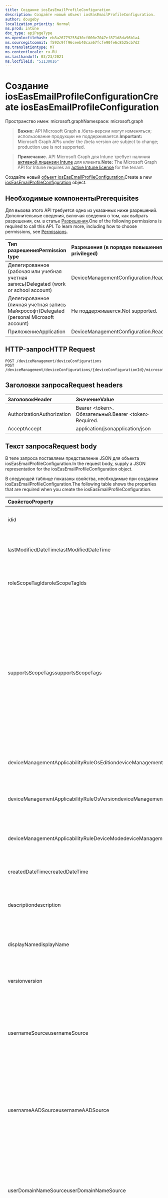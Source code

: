 ```yaml
---
title: Создание iosEasEmailProfileConfiguration
description: Создайте новый объект iosEasEmailProfileConfiguration.
author: dougeby
localization_priority: Normal
ms.prod: intune
doc_type: apiPageType
ms.openlocfilehash: eb8a26779255430cf000e7047ef871d8da96b1a4
ms.sourcegitcommit: f592c9ff96ceeb40caa67fcfe90fe6c8525cb7d2
ms.translationtype: MT
ms.contentlocale: ru-RU
ms.lasthandoff: 03/23/2021
ms.locfileid: "51130016"
---
```

# <a name="create-ioseasemailprofileconfiguration"></a><span data-ttu-id="5a484-103">Создание iosEasEmailProfileConfiguration</span><span class="sxs-lookup"><span data-stu-id="5a484-103">Create iosEasEmailProfileConfiguration</span></span>

<span data-ttu-id="5a484-104">Пространство имен: microsoft.graph</span><span class="sxs-lookup"><span data-stu-id="5a484-104">Namespace: microsoft.graph</span></span>

> <span data-ttu-id="5a484-105">**Важно:** API Microsoft Graph в /бета-версии могут изменяться; использование продукции не поддерживается.</span><span class="sxs-lookup"><span data-stu-id="5a484-105">**Important:** Microsoft Graph APIs under the /beta version are subject to change; production use is not supported.</span></span>

> <span data-ttu-id="5a484-106">**Примечание.** API Microsoft Graph для Intune требует наличия [активной лицензии Intune](https://go.microsoft.com/fwlink/?linkid=839381) для клиента.</span><span class="sxs-lookup"><span data-stu-id="5a484-106">**Note:** The Microsoft Graph API for Intune requires an [active Intune license](https://go.microsoft.com/fwlink/?linkid=839381) for the tenant.</span></span>

<span data-ttu-id="5a484-107">Создайте новый [объект iosEasEmailProfileConfiguration.](../resources/intune-deviceconfig-ioseasemailprofileconfiguration.md)</span><span class="sxs-lookup"><span data-stu-id="5a484-107">Create a new [iosEasEmailProfileConfiguration](../resources/intune-deviceconfig-ioseasemailprofileconfiguration.md) object.</span></span>

## <a name="prerequisites"></a><span data-ttu-id="5a484-108">Необходимые компоненты</span><span class="sxs-lookup"><span data-stu-id="5a484-108">Prerequisites</span></span>
<span data-ttu-id="5a484-p101">Для вызова этого API требуется одно из указанных ниже разрешений. Дополнительные сведения, включая сведения о том, как выбрать разрешения, см. в статье [Разрешения](/graph/permissions-reference).</span><span class="sxs-lookup"><span data-stu-id="5a484-p101">One of the following permissions is required to call this API. To learn more, including how to choose permissions, see [Permissions](/graph/permissions-reference).</span></span>

|<span data-ttu-id="5a484-111">Тип разрешения</span><span class="sxs-lookup"><span data-stu-id="5a484-111">Permission type</span></span>|<span data-ttu-id="5a484-112">Разрешения (в порядке повышения привилегий)</span><span class="sxs-lookup"><span data-stu-id="5a484-112">Permissions (from least to most privileged)</span></span>|
|:---|:---|
|<span data-ttu-id="5a484-113">Делегированное (рабочая или учебная учетная запись)</span><span class="sxs-lookup"><span data-stu-id="5a484-113">Delegated (work or school account)</span></span>|<span data-ttu-id="5a484-114">DeviceManagementConfiguration.ReadWrite.All</span><span class="sxs-lookup"><span data-stu-id="5a484-114">DeviceManagementConfiguration.ReadWrite.All</span></span>|
|<span data-ttu-id="5a484-115">Делегированное (личная учетная запись Майкрософт)</span><span class="sxs-lookup"><span data-stu-id="5a484-115">Delegated (personal Microsoft account)</span></span>|<span data-ttu-id="5a484-116">Не поддерживается.</span><span class="sxs-lookup"><span data-stu-id="5a484-116">Not supported.</span></span>|
|<span data-ttu-id="5a484-117">Приложение</span><span class="sxs-lookup"><span data-stu-id="5a484-117">Application</span></span>|<span data-ttu-id="5a484-118">DeviceManagementConfiguration.ReadWrite.All</span><span class="sxs-lookup"><span data-stu-id="5a484-118">DeviceManagementConfiguration.ReadWrite.All</span></span>|

## <a name="http-request"></a><span data-ttu-id="5a484-119">HTTP-запрос</span><span class="sxs-lookup"><span data-stu-id="5a484-119">HTTP Request</span></span>
<!-- {
  "blockType": "ignored"
}
-->
``` http
POST /deviceManagement/deviceConfigurations
POST /deviceManagement/deviceConfigurations/{deviceConfigurationId}/microsoft.graph.windowsDomainJoinConfiguration/networkAccessConfigurations
```

## <a name="request-headers"></a><span data-ttu-id="5a484-120">Заголовки запроса</span><span class="sxs-lookup"><span data-stu-id="5a484-120">Request headers</span></span>
|<span data-ttu-id="5a484-121">Заголовок</span><span class="sxs-lookup"><span data-stu-id="5a484-121">Header</span></span>|<span data-ttu-id="5a484-122">Значение</span><span class="sxs-lookup"><span data-stu-id="5a484-122">Value</span></span>|
|:---|:---|
|<span data-ttu-id="5a484-123">Authorization</span><span class="sxs-lookup"><span data-stu-id="5a484-123">Authorization</span></span>|<span data-ttu-id="5a484-124">Bearer &lt;token&gt;. Обязательный.</span><span class="sxs-lookup"><span data-stu-id="5a484-124">Bearer &lt;token&gt; Required.</span></span>|
|<span data-ttu-id="5a484-125">Accept</span><span class="sxs-lookup"><span data-stu-id="5a484-125">Accept</span></span>|<span data-ttu-id="5a484-126">application/json</span><span class="sxs-lookup"><span data-stu-id="5a484-126">application/json</span></span>|

## <a name="request-body"></a><span data-ttu-id="5a484-127">Текст запроса</span><span class="sxs-lookup"><span data-stu-id="5a484-127">Request body</span></span>
<span data-ttu-id="5a484-128">В теле запроса поставляем представление JSON для объекта iosEasEmailProfileConfiguration.</span><span class="sxs-lookup"><span data-stu-id="5a484-128">In the request body, supply a JSON representation for the iosEasEmailProfileConfiguration object.</span></span>

<span data-ttu-id="5a484-129">В следующей таблице показаны свойства, необходимые при создании iosEasEmailProfileConfiguration.</span><span class="sxs-lookup"><span data-stu-id="5a484-129">The following table shows the properties that are required when you create the iosEasEmailProfileConfiguration.</span></span>

|<span data-ttu-id="5a484-130">Свойство</span><span class="sxs-lookup"><span data-stu-id="5a484-130">Property</span></span>|<span data-ttu-id="5a484-131">Тип</span><span class="sxs-lookup"><span data-stu-id="5a484-131">Type</span></span>|<span data-ttu-id="5a484-132">Описание</span><span class="sxs-lookup"><span data-stu-id="5a484-132">Description</span></span>|
|:---|:---|:---|
|<span data-ttu-id="5a484-133">id</span><span class="sxs-lookup"><span data-stu-id="5a484-133">id</span></span>|<span data-ttu-id="5a484-134">Строка</span><span class="sxs-lookup"><span data-stu-id="5a484-134">String</span></span>|<span data-ttu-id="5a484-135">Ключ объекта.</span><span class="sxs-lookup"><span data-stu-id="5a484-135">Key of the entity.</span></span> <span data-ttu-id="5a484-136">Наследуется от объекта [deviceConfiguration](../resources/intune-shared-deviceconfiguration.md).</span><span class="sxs-lookup"><span data-stu-id="5a484-136">Inherited from [deviceConfiguration](../resources/intune-shared-deviceconfiguration.md)</span></span>|
|<span data-ttu-id="5a484-137">lastModifiedDateTime</span><span class="sxs-lookup"><span data-stu-id="5a484-137">lastModifiedDateTime</span></span>|<span data-ttu-id="5a484-138">DateTimeOffset</span><span class="sxs-lookup"><span data-stu-id="5a484-138">DateTimeOffset</span></span>|<span data-ttu-id="5a484-139">Дата и время последнего изменения объекта.</span><span class="sxs-lookup"><span data-stu-id="5a484-139">DateTime the object was last modified.</span></span> <span data-ttu-id="5a484-140">Наследуется от объекта [deviceConfiguration](../resources/intune-shared-deviceconfiguration.md).</span><span class="sxs-lookup"><span data-stu-id="5a484-140">Inherited from [deviceConfiguration](../resources/intune-shared-deviceconfiguration.md)</span></span>|
|<span data-ttu-id="5a484-141">roleScopeTagIds</span><span class="sxs-lookup"><span data-stu-id="5a484-141">roleScopeTagIds</span></span>|<span data-ttu-id="5a484-142">Коллекция String</span><span class="sxs-lookup"><span data-stu-id="5a484-142">String collection</span></span>|<span data-ttu-id="5a484-143">Список тегов области для этого экземпляра Entity.</span><span class="sxs-lookup"><span data-stu-id="5a484-143">List of Scope Tags for this Entity instance.</span></span> <span data-ttu-id="5a484-144">Наследуется от объекта [deviceConfiguration](../resources/intune-shared-deviceconfiguration.md).</span><span class="sxs-lookup"><span data-stu-id="5a484-144">Inherited from [deviceConfiguration](../resources/intune-shared-deviceconfiguration.md)</span></span>|
|<span data-ttu-id="5a484-145">supportsScopeTags</span><span class="sxs-lookup"><span data-stu-id="5a484-145">supportsScopeTags</span></span>|<span data-ttu-id="5a484-146">Boolean</span><span class="sxs-lookup"><span data-stu-id="5a484-146">Boolean</span></span>|<span data-ttu-id="5a484-147">Указывает, поддерживает ли вся конфигурация устройства назначение тегов области.</span><span class="sxs-lookup"><span data-stu-id="5a484-147">Indicates whether or not the underlying Device Configuration supports the assignment of scope tags.</span></span> <span data-ttu-id="5a484-148">Назначение свойства ScopeTags не допускается, если это значение является ложным и объекты не будут видны пользователям с охватом.</span><span class="sxs-lookup"><span data-stu-id="5a484-148">Assigning to the ScopeTags property is not allowed when this value is false and entities will not be visible to scoped users.</span></span> <span data-ttu-id="5a484-149">Это происходит для политик Legacy, созданных в Silverlight, и их можно разрешить путем удаления и воссоздания политики на портале Azure.</span><span class="sxs-lookup"><span data-stu-id="5a484-149">This occurs for Legacy policies created in Silverlight and can be resolved by deleting and recreating the policy in the Azure Portal.</span></span> <span data-ttu-id="5a484-150">Это свойство доступно только для чтения.</span><span class="sxs-lookup"><span data-stu-id="5a484-150">This property is read-only.</span></span> <span data-ttu-id="5a484-151">Наследуется от объекта [deviceConfiguration](../resources/intune-shared-deviceconfiguration.md).</span><span class="sxs-lookup"><span data-stu-id="5a484-151">Inherited from [deviceConfiguration](../resources/intune-shared-deviceconfiguration.md)</span></span>|
|<span data-ttu-id="5a484-152">deviceManagementApplicabilityRuleOsEdition</span><span class="sxs-lookup"><span data-stu-id="5a484-152">deviceManagementApplicabilityRuleOsEdition</span></span>|[<span data-ttu-id="5a484-153">deviceManagementApplicabilityRuleOsEdition</span><span class="sxs-lookup"><span data-stu-id="5a484-153">deviceManagementApplicabilityRuleOsEdition</span></span>](../resources/intune-deviceconfig-devicemanagementapplicabilityruleosedition.md)|<span data-ttu-id="5a484-154">Применимость к выпуску ОС для этой политики.</span><span class="sxs-lookup"><span data-stu-id="5a484-154">The OS edition applicability for this Policy.</span></span> <span data-ttu-id="5a484-155">Наследуется от объекта [deviceConfiguration](../resources/intune-shared-deviceconfiguration.md).</span><span class="sxs-lookup"><span data-stu-id="5a484-155">Inherited from [deviceConfiguration](../resources/intune-shared-deviceconfiguration.md)</span></span>|
|<span data-ttu-id="5a484-156">deviceManagementApplicabilityRuleOsVersion</span><span class="sxs-lookup"><span data-stu-id="5a484-156">deviceManagementApplicabilityRuleOsVersion</span></span>|[<span data-ttu-id="5a484-157">deviceManagementApplicabilityRuleOsVersion</span><span class="sxs-lookup"><span data-stu-id="5a484-157">deviceManagementApplicabilityRuleOsVersion</span></span>](../resources/intune-deviceconfig-devicemanagementapplicabilityruleosversion.md)|<span data-ttu-id="5a484-158">Правило применимости версии ОС для этой политики.</span><span class="sxs-lookup"><span data-stu-id="5a484-158">The OS version applicability rule for this Policy.</span></span> <span data-ttu-id="5a484-159">Наследуется от объекта [deviceConfiguration](../resources/intune-shared-deviceconfiguration.md).</span><span class="sxs-lookup"><span data-stu-id="5a484-159">Inherited from [deviceConfiguration](../resources/intune-shared-deviceconfiguration.md)</span></span>|
|<span data-ttu-id="5a484-160">deviceManagementApplicabilityRuleDeviceMode</span><span class="sxs-lookup"><span data-stu-id="5a484-160">deviceManagementApplicabilityRuleDeviceMode</span></span>|[<span data-ttu-id="5a484-161">deviceManagementApplicabilityRuleDeviceMode</span><span class="sxs-lookup"><span data-stu-id="5a484-161">deviceManagementApplicabilityRuleDeviceMode</span></span>](../resources/intune-deviceconfig-devicemanagementapplicabilityruledevicemode.md)|<span data-ttu-id="5a484-162">Правило применимости режима устройства для этой политики.</span><span class="sxs-lookup"><span data-stu-id="5a484-162">The device mode applicability rule for this Policy.</span></span> <span data-ttu-id="5a484-163">Наследуется от объекта [deviceConfiguration](../resources/intune-shared-deviceconfiguration.md).</span><span class="sxs-lookup"><span data-stu-id="5a484-163">Inherited from [deviceConfiguration](../resources/intune-shared-deviceconfiguration.md)</span></span>|
|<span data-ttu-id="5a484-164">createdDateTime</span><span class="sxs-lookup"><span data-stu-id="5a484-164">createdDateTime</span></span>|<span data-ttu-id="5a484-165">DateTimeOffset</span><span class="sxs-lookup"><span data-stu-id="5a484-165">DateTimeOffset</span></span>|<span data-ttu-id="5a484-166">Дата и время создания объекта.</span><span class="sxs-lookup"><span data-stu-id="5a484-166">DateTime the object was created.</span></span> <span data-ttu-id="5a484-167">Наследуется от объекта [deviceConfiguration](../resources/intune-shared-deviceconfiguration.md).</span><span class="sxs-lookup"><span data-stu-id="5a484-167">Inherited from [deviceConfiguration](../resources/intune-shared-deviceconfiguration.md)</span></span>|
|<span data-ttu-id="5a484-168">description</span><span class="sxs-lookup"><span data-stu-id="5a484-168">description</span></span>|<span data-ttu-id="5a484-169">Строка</span><span class="sxs-lookup"><span data-stu-id="5a484-169">String</span></span>|<span data-ttu-id="5a484-170">Указанное администратором описание конфигурации устройства.</span><span class="sxs-lookup"><span data-stu-id="5a484-170">Admin provided description of the Device Configuration.</span></span> <span data-ttu-id="5a484-171">Наследуется от объекта [deviceConfiguration](../resources/intune-shared-deviceconfiguration.md).</span><span class="sxs-lookup"><span data-stu-id="5a484-171">Inherited from [deviceConfiguration](../resources/intune-shared-deviceconfiguration.md)</span></span>|
|<span data-ttu-id="5a484-172">displayName</span><span class="sxs-lookup"><span data-stu-id="5a484-172">displayName</span></span>|<span data-ttu-id="5a484-173">Строка</span><span class="sxs-lookup"><span data-stu-id="5a484-173">String</span></span>|<span data-ttu-id="5a484-174">Указанное администратором имя конфигурации устройства.</span><span class="sxs-lookup"><span data-stu-id="5a484-174">Admin provided name of the device configuration.</span></span> <span data-ttu-id="5a484-175">Наследуется от объекта [deviceConfiguration](../resources/intune-shared-deviceconfiguration.md).</span><span class="sxs-lookup"><span data-stu-id="5a484-175">Inherited from [deviceConfiguration](../resources/intune-shared-deviceconfiguration.md)</span></span>|
|<span data-ttu-id="5a484-176">version</span><span class="sxs-lookup"><span data-stu-id="5a484-176">version</span></span>|<span data-ttu-id="5a484-177">Int32</span><span class="sxs-lookup"><span data-stu-id="5a484-177">Int32</span></span>|<span data-ttu-id="5a484-178">Версия конфигурации устройства.</span><span class="sxs-lookup"><span data-stu-id="5a484-178">Version of the device configuration.</span></span> <span data-ttu-id="5a484-179">Наследуется от объекта [deviceConfiguration](../resources/intune-shared-deviceconfiguration.md).</span><span class="sxs-lookup"><span data-stu-id="5a484-179">Inherited from [deviceConfiguration](../resources/intune-shared-deviceconfiguration.md)</span></span>|
|<span data-ttu-id="5a484-180">usernameSource</span><span class="sxs-lookup"><span data-stu-id="5a484-180">usernameSource</span></span>|[<span data-ttu-id="5a484-181">userEmailSource</span><span class="sxs-lookup"><span data-stu-id="5a484-181">userEmailSource</span></span>](../resources/intune-deviceconfig-useremailsource.md)|<span data-ttu-id="5a484-182">Атрибут username, который выбирается из AAD и вводится в этот профиль перед установкой на устройстве.</span><span class="sxs-lookup"><span data-stu-id="5a484-182">Username attribute that is picked from AAD and injected into this profile before installing on the device.</span></span> <span data-ttu-id="5a484-183">Наследуется [от easEmailProfileConfigurationBase](../resources/intune-deviceconfig-easemailprofileconfigurationbase.md).</span><span class="sxs-lookup"><span data-stu-id="5a484-183">Inherited from [easEmailProfileConfigurationBase](../resources/intune-deviceconfig-easemailprofileconfigurationbase.md).</span></span> <span data-ttu-id="5a484-184">Возможные значения: `userPrincipalName`, `primarySmtpAddress`.</span><span class="sxs-lookup"><span data-stu-id="5a484-184">Possible values are: `userPrincipalName`, `primarySmtpAddress`.</span></span>|
|<span data-ttu-id="5a484-185">usernameAADSource</span><span class="sxs-lookup"><span data-stu-id="5a484-185">usernameAADSource</span></span>|<span data-ttu-id="5a484-186">[usernameSource](../resources/intune-deviceconfig-usernamesource.md);</span><span class="sxs-lookup"><span data-stu-id="5a484-186">[usernameSource](../resources/intune-deviceconfig-usernamesource.md)</span></span>|<span data-ttu-id="5a484-187">Имя поля AAD, которое будет использоваться для получения имени пользователя для профиля электронной почты.</span><span class="sxs-lookup"><span data-stu-id="5a484-187">Name of the AAD field, that will be used to retrieve UserName for email profile.</span></span> <span data-ttu-id="5a484-188">Наследуется [от easEmailProfileConfigurationBase](../resources/intune-deviceconfig-easemailprofileconfigurationbase.md).</span><span class="sxs-lookup"><span data-stu-id="5a484-188">Inherited from [easEmailProfileConfigurationBase](../resources/intune-deviceconfig-easemailprofileconfigurationbase.md).</span></span> <span data-ttu-id="5a484-189">Возможные значения: `userPrincipalName`, `primarySmtpAddress`, `samAccountName`.</span><span class="sxs-lookup"><span data-stu-id="5a484-189">Possible values are: `userPrincipalName`, `primarySmtpAddress`, `samAccountName`.</span></span>|
|<span data-ttu-id="5a484-190">userDomainNameSource</span><span class="sxs-lookup"><span data-stu-id="5a484-190">userDomainNameSource</span></span>|<span data-ttu-id="5a484-191">[domainNameSource](../resources/intune-deviceconfig-domainnamesource.md);</span><span class="sxs-lookup"><span data-stu-id="5a484-191">[domainNameSource](../resources/intune-deviceconfig-domainnamesource.md)</span></span>|<span data-ttu-id="5a484-192">Атрибут UserDomainname, который выбирается из AAD и вводится в этот профиль перед установкой на устройстве.</span><span class="sxs-lookup"><span data-stu-id="5a484-192">UserDomainname attribute that is picked from AAD and injected into this profile before installing on the device.</span></span> <span data-ttu-id="5a484-193">Наследуется [от easEmailProfileConfigurationBase](../resources/intune-deviceconfig-easemailprofileconfigurationbase.md).</span><span class="sxs-lookup"><span data-stu-id="5a484-193">Inherited from [easEmailProfileConfigurationBase](../resources/intune-deviceconfig-easemailprofileconfigurationbase.md).</span></span> <span data-ttu-id="5a484-194">Возможные значения: `fullDomainName`, `netBiosDomainName`.</span><span class="sxs-lookup"><span data-stu-id="5a484-194">Possible values are: `fullDomainName`, `netBiosDomainName`.</span></span>|
|<span data-ttu-id="5a484-195">customDomainName</span><span class="sxs-lookup"><span data-stu-id="5a484-195">customDomainName</span></span>|<span data-ttu-id="5a484-196">Строка</span><span class="sxs-lookup"><span data-stu-id="5a484-196">String</span></span>|<span data-ttu-id="5a484-197">Настраиваемая ценность доменного имени, используемая при создании профиля электронной почты перед установкой на устройстве.</span><span class="sxs-lookup"><span data-stu-id="5a484-197">Custom domain name value used while generating an email profile before installing on the device.</span></span> <span data-ttu-id="5a484-198">Унаследовано от [easEmailProfileConfigurationBase](../resources/intune-deviceconfig-easemailprofileconfigurationbase.md)</span><span class="sxs-lookup"><span data-stu-id="5a484-198">Inherited from [easEmailProfileConfigurationBase](../resources/intune-deviceconfig-easemailprofileconfigurationbase.md)</span></span>|
|<span data-ttu-id="5a484-199">accountName</span><span class="sxs-lookup"><span data-stu-id="5a484-199">accountName</span></span>|<span data-ttu-id="5a484-200">Строка</span><span class="sxs-lookup"><span data-stu-id="5a484-200">String</span></span>|<span data-ttu-id="5a484-201">Имя учетной записи.</span><span class="sxs-lookup"><span data-stu-id="5a484-201">Account name.</span></span>|
|<span data-ttu-id="5a484-202">authenticationMethod</span><span class="sxs-lookup"><span data-stu-id="5a484-202">authenticationMethod</span></span>|[<span data-ttu-id="5a484-203">easAuthenticationMethod</span><span class="sxs-lookup"><span data-stu-id="5a484-203">easAuthenticationMethod</span></span>](../resources/intune-deviceconfig-easauthenticationmethod.md)|<span data-ttu-id="5a484-204">Метод проверки подлинности для этого профиля электронной почты.</span><span class="sxs-lookup"><span data-stu-id="5a484-204">Authentication method for this Email profile.</span></span> <span data-ttu-id="5a484-205">Возможные значения: `usernameAndPassword`, `certificate`, `derivedCredential`.</span><span class="sxs-lookup"><span data-stu-id="5a484-205">Possible values are: `usernameAndPassword`, `certificate`, `derivedCredential`.</span></span>|
|<span data-ttu-id="5a484-206">blockMovingMessagesToOtherEmailAccounts</span><span class="sxs-lookup"><span data-stu-id="5a484-206">blockMovingMessagesToOtherEmailAccounts</span></span>|<span data-ttu-id="5a484-207">Boolean</span><span class="sxs-lookup"><span data-stu-id="5a484-207">Boolean</span></span>|<span data-ttu-id="5a484-208">Указывает, следует ли блокировать перемещение сообщений на другие учетные записи электронной почты.</span><span class="sxs-lookup"><span data-stu-id="5a484-208">Indicates whether or not to block moving messages to other email accounts.</span></span>|
|<span data-ttu-id="5a484-209">blockSendingEmailFromThirdPartyApps</span><span class="sxs-lookup"><span data-stu-id="5a484-209">blockSendingEmailFromThirdPartyApps</span></span>|<span data-ttu-id="5a484-210">Boolean</span><span class="sxs-lookup"><span data-stu-id="5a484-210">Boolean</span></span>|<span data-ttu-id="5a484-211">Указывает, следует ли блокировать отправку электронной почты из сторонних приложений.</span><span class="sxs-lookup"><span data-stu-id="5a484-211">Indicates whether or not to block sending email from third party apps.</span></span>|
|<span data-ttu-id="5a484-212">blockSyncingRecentlyUsedEmailAddresses</span><span class="sxs-lookup"><span data-stu-id="5a484-212">blockSyncingRecentlyUsedEmailAddresses</span></span>|<span data-ttu-id="5a484-213">Boolean</span><span class="sxs-lookup"><span data-stu-id="5a484-213">Boolean</span></span>|<span data-ttu-id="5a484-214">Указывает, следует ли блокировать синхронизацию недавно используемых адресов электронной почты, например , при записи новой электронной почты.</span><span class="sxs-lookup"><span data-stu-id="5a484-214">Indicates whether or not to block syncing recently used email addresses, for instance - when composing new email.</span></span>|
|<span data-ttu-id="5a484-215">durationOfEmailToSync</span><span class="sxs-lookup"><span data-stu-id="5a484-215">durationOfEmailToSync</span></span>|[<span data-ttu-id="5a484-216">emailSyncDuration</span><span class="sxs-lookup"><span data-stu-id="5a484-216">emailSyncDuration</span></span>](../resources/intune-deviceconfig-emailsyncduration.md)|<span data-ttu-id="5a484-217">Продолжительность времени электронной почты должна быть синхронизирована.</span><span class="sxs-lookup"><span data-stu-id="5a484-217">Duration of time email should be synced back to.</span></span> <span data-ttu-id="5a484-218">.</span><span class="sxs-lookup"><span data-stu-id="5a484-218">.</span></span> <span data-ttu-id="5a484-219">Возможные значения: `userDefined`, `oneDay`, `threeDays`, `oneWeek`, `twoWeeks`, `oneMonth`, `unlimited`.</span><span class="sxs-lookup"><span data-stu-id="5a484-219">Possible values are: `userDefined`, `oneDay`, `threeDays`, `oneWeek`, `twoWeeks`, `oneMonth`, `unlimited`.</span></span>|
|<span data-ttu-id="5a484-220">emailAddressSource</span><span class="sxs-lookup"><span data-stu-id="5a484-220">emailAddressSource</span></span>|[<span data-ttu-id="5a484-221">userEmailSource</span><span class="sxs-lookup"><span data-stu-id="5a484-221">userEmailSource</span></span>](../resources/intune-deviceconfig-useremailsource.md)|<span data-ttu-id="5a484-222">Атрибут электронной почты, который выбирается из AAD и вводится в этот профиль перед установкой на устройстве.</span><span class="sxs-lookup"><span data-stu-id="5a484-222">Email attribute that is picked from AAD and injected into this profile before installing on the device.</span></span> <span data-ttu-id="5a484-223">Возможные значения: `userPrincipalName`, `primarySmtpAddress`.</span><span class="sxs-lookup"><span data-stu-id="5a484-223">Possible values are: `userPrincipalName`, `primarySmtpAddress`.</span></span>|
|<span data-ttu-id="5a484-224">easServices</span><span class="sxs-lookup"><span data-stu-id="5a484-224">easServices</span></span>|[<span data-ttu-id="5a484-225">easServices</span><span class="sxs-lookup"><span data-stu-id="5a484-225">easServices</span></span>](../resources/intune-deviceconfig-easservices.md)|<span data-ttu-id="5a484-226">Обмен данными для синхронизации. Возможные значения: `none` `calendars` , , , `contacts` , `email` `notes` `reminders` .</span><span class="sxs-lookup"><span data-stu-id="5a484-226">Exchange data to sync. Possible values are: `none`, `calendars`, `contacts`, `email`, `notes`, `reminders`.</span></span>|
|<span data-ttu-id="5a484-227">easServicesUserOverrideEnabled</span><span class="sxs-lookup"><span data-stu-id="5a484-227">easServicesUserOverrideEnabled</span></span>|<span data-ttu-id="5a484-228">Boolean</span><span class="sxs-lookup"><span data-stu-id="5a484-228">Boolean</span></span>|<span data-ttu-id="5a484-229">Разрешить пользователям изменять параметры синхронизации.</span><span class="sxs-lookup"><span data-stu-id="5a484-229">Allow users to change sync settings.</span></span>|
|<span data-ttu-id="5a484-230">hostName</span><span class="sxs-lookup"><span data-stu-id="5a484-230">hostName</span></span>|<span data-ttu-id="5a484-231">String</span><span class="sxs-lookup"><span data-stu-id="5a484-231">String</span></span>|<span data-ttu-id="5a484-232">Расположение exchange, к которое (URL-адрес) подключается приложение для родной почты.</span><span class="sxs-lookup"><span data-stu-id="5a484-232">Exchange location that (URL) that the native mail app connects to.</span></span>|
|<span data-ttu-id="5a484-233">requireSmime</span><span class="sxs-lookup"><span data-stu-id="5a484-233">requireSmime</span></span>|<span data-ttu-id="5a484-234">Boolean</span><span class="sxs-lookup"><span data-stu-id="5a484-234">Boolean</span></span>|<span data-ttu-id="5a484-235">Указывает, следует ли использовать сертификат S/MIME.</span><span class="sxs-lookup"><span data-stu-id="5a484-235">Indicates whether or not to use S/MIME certificate.</span></span>|
|<span data-ttu-id="5a484-236">smimeEnablePerMessageSwitch</span><span class="sxs-lookup"><span data-stu-id="5a484-236">smimeEnablePerMessageSwitch</span></span>|<span data-ttu-id="5a484-237">Boolean</span><span class="sxs-lookup"><span data-stu-id="5a484-237">Boolean</span></span>|<span data-ttu-id="5a484-238">Указывает, следует ли разрешить незашифрованные сообщения электронной почты.</span><span class="sxs-lookup"><span data-stu-id="5a484-238">Indicates whether or not to allow unencrypted emails.</span></span>|
|<span data-ttu-id="5a484-239">smimeEncryptByDefaultEnabled</span><span class="sxs-lookup"><span data-stu-id="5a484-239">smimeEncryptByDefaultEnabled</span></span>|<span data-ttu-id="5a484-240">Boolean</span><span class="sxs-lookup"><span data-stu-id="5a484-240">Boolean</span></span>|<span data-ttu-id="5a484-241">Если установлено значение true S/MIME- шифрование включено по умолчанию.</span><span class="sxs-lookup"><span data-stu-id="5a484-241">If set to true S/MIME encryption is enabled by default.</span></span>|
|<span data-ttu-id="5a484-242">smimeSigningEnabled</span><span class="sxs-lookup"><span data-stu-id="5a484-242">smimeSigningEnabled</span></span>|<span data-ttu-id="5a484-243">Boolean</span><span class="sxs-lookup"><span data-stu-id="5a484-243">Boolean</span></span>|<span data-ttu-id="5a484-244">Если для этой учетной записи включено правильное подписание S/MIME</span><span class="sxs-lookup"><span data-stu-id="5a484-244">If set to true S/MIME signing is enabled for this account</span></span>|
|<span data-ttu-id="5a484-245">smimeSigningUserOverrideEnabled</span><span class="sxs-lookup"><span data-stu-id="5a484-245">smimeSigningUserOverrideEnabled</span></span>|<span data-ttu-id="5a484-246">Boolean</span><span class="sxs-lookup"><span data-stu-id="5a484-246">Boolean</span></span>|<span data-ttu-id="5a484-247">Если установлено, что это так, пользователь может отключить вход или отключение подписи S/MIME.</span><span class="sxs-lookup"><span data-stu-id="5a484-247">If set to true, the user can toggle S/MIME signing on or off.</span></span>|
|<span data-ttu-id="5a484-248">smimeEncryptByDefaultUserOverrideEnabled</span><span class="sxs-lookup"><span data-stu-id="5a484-248">smimeEncryptByDefaultUserOverrideEnabled</span></span>|<span data-ttu-id="5a484-249">Boolean</span><span class="sxs-lookup"><span data-stu-id="5a484-249">Boolean</span></span>|<span data-ttu-id="5a484-250">Если установлено значение true, пользователь может настроить шифрование по умолчанию.</span><span class="sxs-lookup"><span data-stu-id="5a484-250">If set to true, the user can toggle the encryption by default setting.</span></span>|
|<span data-ttu-id="5a484-251">smimeSigningCertificateUserOverrideEnabled</span><span class="sxs-lookup"><span data-stu-id="5a484-251">smimeSigningCertificateUserOverrideEnabled</span></span>|<span data-ttu-id="5a484-252">Boolean</span><span class="sxs-lookup"><span data-stu-id="5a484-252">Boolean</span></span>|<span data-ttu-id="5a484-253">Если установлено, что это так, пользователь может выбрать идентификатор подписи.</span><span class="sxs-lookup"><span data-stu-id="5a484-253">If set to true, the user can select the signing identity.</span></span>|
|<span data-ttu-id="5a484-254">smimeEncryptionCertificateUserOverrideEnabled</span><span class="sxs-lookup"><span data-stu-id="5a484-254">smimeEncryptionCertificateUserOverrideEnabled</span></span>|<span data-ttu-id="5a484-255">Boolean</span><span class="sxs-lookup"><span data-stu-id="5a484-255">Boolean</span></span>|<span data-ttu-id="5a484-256">Если установлено верно, пользователь может выбрать идентификатор шифрования S/MIME.</span><span class="sxs-lookup"><span data-stu-id="5a484-256">If set to true the user can select the S/MIME encryption identity.</span></span> |
|<span data-ttu-id="5a484-257">requireSsl</span><span class="sxs-lookup"><span data-stu-id="5a484-257">requireSsl</span></span>|<span data-ttu-id="5a484-258">Boolean</span><span class="sxs-lookup"><span data-stu-id="5a484-258">Boolean</span></span>|<span data-ttu-id="5a484-259">Указывает, следует ли использовать SSL.</span><span class="sxs-lookup"><span data-stu-id="5a484-259">Indicates whether or not to use SSL.</span></span>|
|<span data-ttu-id="5a484-260">useOAuth</span><span class="sxs-lookup"><span data-stu-id="5a484-260">useOAuth</span></span>|<span data-ttu-id="5a484-261">Boolean</span><span class="sxs-lookup"><span data-stu-id="5a484-261">Boolean</span></span>|<span data-ttu-id="5a484-262">Указывает, следует ли подключению использовать OAuth для проверки подлинности.</span><span class="sxs-lookup"><span data-stu-id="5a484-262">Specifies whether the connection should use OAuth for authentication.</span></span>|
|<span data-ttu-id="5a484-263">signingCertificateType</span><span class="sxs-lookup"><span data-stu-id="5a484-263">signingCertificateType</span></span>|[<span data-ttu-id="5a484-264">emailCertificateType</span><span class="sxs-lookup"><span data-stu-id="5a484-264">emailCertificateType</span></span>](../resources/intune-deviceconfig-emailcertificatetype.md)|<span data-ttu-id="5a484-265">Подписание типа сертификата для этого профиля электронной почты.</span><span class="sxs-lookup"><span data-stu-id="5a484-265">Signing Certificate type for this Email profile.</span></span> <span data-ttu-id="5a484-266">Возможные значения: `none`, `certificate`, `derivedCredential`.</span><span class="sxs-lookup"><span data-stu-id="5a484-266">Possible values are: `none`, `certificate`, `derivedCredential`.</span></span>|
|<span data-ttu-id="5a484-267">encryptionCertificateType</span><span class="sxs-lookup"><span data-stu-id="5a484-267">encryptionCertificateType</span></span>|[<span data-ttu-id="5a484-268">emailCertificateType</span><span class="sxs-lookup"><span data-stu-id="5a484-268">emailCertificateType</span></span>](../resources/intune-deviceconfig-emailcertificatetype.md)|<span data-ttu-id="5a484-269">Тип сертификата шифрования для этого профиля электронной почты.</span><span class="sxs-lookup"><span data-stu-id="5a484-269">Encryption Certificate type for this Email profile.</span></span> <span data-ttu-id="5a484-270">Возможные значения: `none`, `certificate`, `derivedCredential`.</span><span class="sxs-lookup"><span data-stu-id="5a484-270">Possible values are: `none`, `certificate`, `derivedCredential`.</span></span>|
|<span data-ttu-id="5a484-271">perAppVPNProfileId</span><span class="sxs-lookup"><span data-stu-id="5a484-271">perAppVPNProfileId</span></span>|<span data-ttu-id="5a484-272">Строка</span><span class="sxs-lookup"><span data-stu-id="5a484-272">String</span></span>|<span data-ttu-id="5a484-273">ID профиля политики VPN Per-App для доступа к электронным письмам от родного клиента почты</span><span class="sxs-lookup"><span data-stu-id="5a484-273">Profile ID of the Per-App VPN policy to be used to access emails from the native Mail client</span></span>|



## <a name="response"></a><span data-ttu-id="5a484-274">Отклик</span><span class="sxs-lookup"><span data-stu-id="5a484-274">Response</span></span>
<span data-ttu-id="5a484-275">В случае успешной работы этот метод возвращает код отклика и `201 Created` [объект iosEasEmailProfileConfiguration](../resources/intune-deviceconfig-ioseasemailprofileconfiguration.md) в тексте ответа.</span><span class="sxs-lookup"><span data-stu-id="5a484-275">If successful, this method returns a `201 Created` response code and a [iosEasEmailProfileConfiguration](../resources/intune-deviceconfig-ioseasemailprofileconfiguration.md) object in the response body.</span></span>

## <a name="example"></a><span data-ttu-id="5a484-276">Пример</span><span class="sxs-lookup"><span data-stu-id="5a484-276">Example</span></span>

### <a name="request"></a><span data-ttu-id="5a484-277">Запрос</span><span class="sxs-lookup"><span data-stu-id="5a484-277">Request</span></span>
<span data-ttu-id="5a484-278">Ниже приведен пример запроса.</span><span class="sxs-lookup"><span data-stu-id="5a484-278">Here is an example of the request.</span></span>
``` http
POST https://graph.microsoft.com/beta/deviceManagement/deviceConfigurations
Content-type: application/json
Content-length: 2187

{
  "@odata.type": "#microsoft.graph.iosEasEmailProfileConfiguration",
  "roleScopeTagIds": [
    "Role Scope Tag Ids value"
  ],
  "supportsScopeTags": true,
  "deviceManagementApplicabilityRuleOsEdition": {
    "@odata.type": "microsoft.graph.deviceManagementApplicabilityRuleOsEdition",
    "osEditionTypes": [
      "windows10EnterpriseN"
    ],
    "name": "Name value",
    "ruleType": "exclude"
  },
  "deviceManagementApplicabilityRuleOsVersion": {
    "@odata.type": "microsoft.graph.deviceManagementApplicabilityRuleOsVersion",
    "minOSVersion": "Min OSVersion value",
    "maxOSVersion": "Max OSVersion value",
    "name": "Name value",
    "ruleType": "exclude"
  },
  "deviceManagementApplicabilityRuleDeviceMode": {
    "@odata.type": "microsoft.graph.deviceManagementApplicabilityRuleDeviceMode",
    "deviceMode": "sModeConfiguration",
    "name": "Name value",
    "ruleType": "exclude"
  },
  "description": "Description value",
  "displayName": "Display Name value",
  "version": 7,
  "usernameSource": "primarySmtpAddress",
  "usernameAADSource": "primarySmtpAddress",
  "userDomainNameSource": "netBiosDomainName",
  "customDomainName": "Custom Domain Name value",
  "accountName": "Account Name value",
  "authenticationMethod": "certificate",
  "blockMovingMessagesToOtherEmailAccounts": true,
  "blockSendingEmailFromThirdPartyApps": true,
  "blockSyncingRecentlyUsedEmailAddresses": true,
  "durationOfEmailToSync": "oneDay",
  "emailAddressSource": "primarySmtpAddress",
  "easServices": "calendars",
  "easServicesUserOverrideEnabled": true,
  "hostName": "Host Name value",
  "requireSmime": true,
  "smimeEnablePerMessageSwitch": true,
  "smimeEncryptByDefaultEnabled": true,
  "smimeSigningEnabled": true,
  "smimeSigningUserOverrideEnabled": true,
  "smimeEncryptByDefaultUserOverrideEnabled": true,
  "smimeSigningCertificateUserOverrideEnabled": true,
  "smimeEncryptionCertificateUserOverrideEnabled": true,
  "requireSsl": true,
  "useOAuth": true,
  "signingCertificateType": "certificate",
  "encryptionCertificateType": "certificate",
  "perAppVPNProfileId": "Per App VPNProfile Id value"
}
```

### <a name="response"></a><span data-ttu-id="5a484-279">Отклик</span><span class="sxs-lookup"><span data-stu-id="5a484-279">Response</span></span>
<span data-ttu-id="5a484-p122">Ниже приведен пример отклика. Примечание. Объект отклика, показанный здесь, может быть усечен для краткости. При фактическом вызове будут возвращены все свойства.</span><span class="sxs-lookup"><span data-stu-id="5a484-p122">Here is an example of the response. Note: The response object shown here may be truncated for brevity. All of the properties will be returned from an actual call.</span></span>
``` http
HTTP/1.1 201 Created
Content-Type: application/json
Content-Length: 2359

{
  "@odata.type": "#microsoft.graph.iosEasEmailProfileConfiguration",
  "id": "e03086da-86da-e030-da86-30e0da8630e0",
  "lastModifiedDateTime": "2017-01-01T00:00:35.1329464-08:00",
  "roleScopeTagIds": [
    "Role Scope Tag Ids value"
  ],
  "supportsScopeTags": true,
  "deviceManagementApplicabilityRuleOsEdition": {
    "@odata.type": "microsoft.graph.deviceManagementApplicabilityRuleOsEdition",
    "osEditionTypes": [
      "windows10EnterpriseN"
    ],
    "name": "Name value",
    "ruleType": "exclude"
  },
  "deviceManagementApplicabilityRuleOsVersion": {
    "@odata.type": "microsoft.graph.deviceManagementApplicabilityRuleOsVersion",
    "minOSVersion": "Min OSVersion value",
    "maxOSVersion": "Max OSVersion value",
    "name": "Name value",
    "ruleType": "exclude"
  },
  "deviceManagementApplicabilityRuleDeviceMode": {
    "@odata.type": "microsoft.graph.deviceManagementApplicabilityRuleDeviceMode",
    "deviceMode": "sModeConfiguration",
    "name": "Name value",
    "ruleType": "exclude"
  },
  "createdDateTime": "2017-01-01T00:02:43.5775965-08:00",
  "description": "Description value",
  "displayName": "Display Name value",
  "version": 7,
  "usernameSource": "primarySmtpAddress",
  "usernameAADSource": "primarySmtpAddress",
  "userDomainNameSource": "netBiosDomainName",
  "customDomainName": "Custom Domain Name value",
  "accountName": "Account Name value",
  "authenticationMethod": "certificate",
  "blockMovingMessagesToOtherEmailAccounts": true,
  "blockSendingEmailFromThirdPartyApps": true,
  "blockSyncingRecentlyUsedEmailAddresses": true,
  "durationOfEmailToSync": "oneDay",
  "emailAddressSource": "primarySmtpAddress",
  "easServices": "calendars",
  "easServicesUserOverrideEnabled": true,
  "hostName": "Host Name value",
  "requireSmime": true,
  "smimeEnablePerMessageSwitch": true,
  "smimeEncryptByDefaultEnabled": true,
  "smimeSigningEnabled": true,
  "smimeSigningUserOverrideEnabled": true,
  "smimeEncryptByDefaultUserOverrideEnabled": true,
  "smimeSigningCertificateUserOverrideEnabled": true,
  "smimeEncryptionCertificateUserOverrideEnabled": true,
  "requireSsl": true,
  "useOAuth": true,
  "signingCertificateType": "certificate",
  "encryptionCertificateType": "certificate",
  "perAppVPNProfileId": "Per App VPNProfile Id value"
}
```




